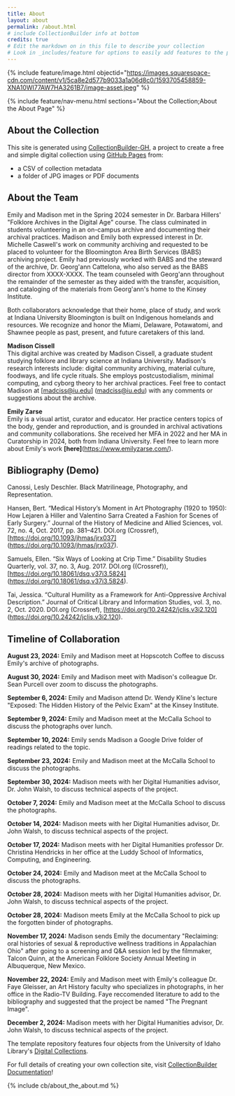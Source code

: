 ```yaml
---
title: About
layout: about
permalink: /about.html
# include CollectionBuilder info at bottom
credits: true
# Edit the markdown on in this file to describe your collection
# Look in _includes/feature for options to easily add features to the page
---
```


{% include feature/image.html objectid="https://images.squarespace-cdn.com/content/v1/5ca8e2d577b9033a1a06d8c0/1593705458859-XNA10WI77AW7HA3261B7/image-asset.jpeg" %}

{% include feature/nav-menu.html sections="About the Collection;About the About Page" %}

## About the Collection

This site is generated using [CollectionBuilder-GH](https://collectionbuilding.github.io/gh/), a project to create a free and simple digital collection using [GitHub Pages](https://pages.github.com/) from: 

- a CSV of collection metadata
- a folder of JPG images or PDF documents  

## About the Team  
Emily and Madison met in the Spring 2024 semester in Dr. Barbara Hillers' "Folklore Archives in the Digital Age" course. The class culminated in students volunteering in an on-campus archive and documenting their archival practices. Madison and Emily both expressed interest in Dr. Michelle Caswell's work on community archiving and requested to be placed to volunteer for the Bloomington Area Birth Services (BABS) archiving project. Emily had previously worked with BABS and the steward of the archive, Dr. Georg'ann Cattelona, who also served as the BABS director from XXXX-XXXX. The team counseled with Georg'ann throughout the remainder of the semester as they aided with the transfer, acquisition, and cataloging of the materials from Georg'ann's home to the Kinsey Institute.  

Both collaborators acknowledge that their home, place of study, and work at Indiana University Bloomington is built on Indigenous homelands and resources. We recognize and honor the Miami, Delaware, Potawatomi, and Shawnee people as past, present, and future caretakers of this land.  

**Madison Cissell**  
This digital archive was created by Madison Cissell, a graduate student studying folklore and library science at Indiana University. Madison's research interests include: digital community archiving, material culture, foodways, and life cycle rituals. She employs postcustodialism, minimal computing, and cyborg theory to her archival practices. Feel free to contact Madison at [madciss@iu.edu] (madciss@iu.edu) with any comments or suggestions about the archive.  

**Emily Zarse**  
Emily is a visual artist, curator and educator. Her practice centers topics of the body, gender and reproduction, and is grounded in archival activations and community collaborations. She received her MFA in 2022 and her MA in Curatorship in 2024, both from Indiana University. Feel free to learn more about Emily's work **[here]**(https://www.emilyzarse.com/).

## Bibliography (Demo)
Canossi, Lesly Deschler. Black Matrilineage, Photography, and Representation.  

Hansen, Bert. “Medical History’s Moment in Art Photography (1920 to 1950): How Lejaren à Hiller and Valentino Sarra Created a Fashion for Scenes of Early Surgery.” Journal of the History of Medicine and Allied Sciences, vol. 72, no. 4, Oct. 2017, pp. 381–421. DOI.org (Crossref), [https://doi.org/10.1093/jhmas/jrx037] (https://doi.org/10.1093/jhmas/jrx037).  

Samuels, Ellen. “Six Ways of Looking at Crip Time.” Disability Studies Quarterly, vol. 37, no. 3, Aug. 2017. DOI.org ((Crossref)), [https://doi.org/10.18061/dsq.v37i3.5824] (https://doi.org/10.18061/dsq.v37i3.5824).  

Tai, Jessica. “Cultural Humility as a Framework for Anti-Oppressive Archival Description.” Journal of Critical Library and Information Studies, vol. 3, no. 2, Oct. 2020. DOI.org (Crossref), [https://doi.org/10.24242/jclis.v3i2.120] (https://doi.org/10.24242/jclis.v3i2.120).  



## Timeline of Collaboration

**August 23, 2024:** Emily and Madison meet at Hopscotch Coffee to discuss Emily's archive of photographs.  

**August 30, 2024:** Emily and Madison meet with Madison's colleague Dr. Sean Purcell over zoom to discuss the photographs.  

**September 6, 2024:** Emily and Madison attend Dr. Wendy Kline's lecture "Exposed: The Hidden History of the Pelvic Exam" at the Kinsey Institute.  

**September 9, 2024:** Emily and Madison meet at the McCalla School to discuss the photographs over lunch.  

**September 10, 2024:** Emily sends Madison a Google Drive folder of readings related to the topic.  

**September 23, 2024:** Emily and Madison meet at the McCalla School to discuss the photographs.  

**September 30, 2024:** Madison meets with her Digital Humanities advisor, Dr. John Walsh, to discuss technical aspects of the project.  

**October 7, 2024:** Emily and Madison meet at the McCalla School to discuss the photographs.  

**October 14, 2024:** Madison meets with her Digital Humanities advisor, Dr. John Walsh, to discuss technical aspects of the project.  

**October 17, 2024:** Madison meets with her Digital Humanities professor Dr. Christina Hendricks in her office at the Luddy School of Informatics, Computing, and Engineering.  

**October 24, 2024:** Emily and Madison meet at the McCalla School to discuss the photographs.    

**October 28, 2024:** Madison meets with her Digital Humanities advisor, Dr. John Walsh, to discuss technical aspects of the project.  

**October 28, 2024:** Madison meets Emily at the McCalla School to pick up the forgotten binder of photographs.    

**November 17, 2024:** Madison sends Emily the documentary "Reclaiming: oral histories of sexual & reproductive wellness traditions in Appalachian Ohio" after going to a screening and Q&A session led by the filmmaker, Talcon Quinn, at the American Folklore Society Annual Meeting in Albuquerque, New Mexico.  

**November 22, 2024:** Emily and Madison meet with Emily's colleague Dr. Faye Gleisser, an Art History faculty who specializes in photographs, in her office in the Radio-TV Building. Faye reccomended literature to add to the bibliography and suggested that the project be named "The Pregnant Image".  

**December 2, 2024:** Madison meets with her Digital Humanities advisor, Dr. John Walsh, to discuss technical aspects of the project.


The template repository features four objects from the University of Idaho Library's [Digital Collections](https://www.lib.uidaho.edu/digital). 

For full details of creating your own collection site, visit [CollectionBuilder Documentation](https://collectionbuilder.github.io/cb-docs/)!

<!-- IMPORTANT!!! DELETE this comment and the include below when you are finished editing this page for your collection. The include below introduces about page features. They will show up on your collection's about page until you delete it.  -->
{% include cb/about_the_about.md %} 
